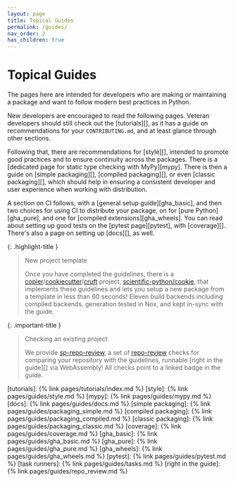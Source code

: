 ```yaml
---
layout: page
title: Topical Guides
permalink: /guides/
nav_order: 2
has_children: true
---
```


# Topical Guides

The pages here are intended for developers who are making or maintaining a
package and want to follow modern best practices in Python.

New developers are encouraged to read the following pages. Veteran developers
should still check out the [tutorials][], as it has a guide on recommendations
for your `CONTRIBUTING.md`, and at least glance through other sections.

Following that, there are recommendations for [style][], intended to promote
good practices and to ensure continuity across the packages. There is a
[dedicated page for static type checking with MyPy][mypy]. There is then a guide
on [simple packaging][], [compiled packaging][], or even [classic packaging][], which
should help in ensuring a consistent developer and user experience when working with
distribution.

A section on CI follows, with a [general setup guide][gha_basic], and then two
choices for using CI to distribute your package, on for [pure Python][gha_pure],
and one for [compiled extensions][gha_wheels]. You can read about setting up
good tests on the [pytest page][pytest], with [coverage][]. There's also a page
on setting up [docs][], as well.

{: .highlight-title }

> New project template
>
> Once you have completed the guidelines, there is a
> [copier][]/[cookiecutter][]/[cruft][] project, [scientific-python/cookie][],
> that implements these guidelines and lets you setup a new package from a
> template in less than 60 seconds! Eleven build backends including compiled
> backends, generation tested in Nox, and kept in-sync with the guide.

{: .important-title }

> Checking an existing project
>
> We provide [sp-repo-review][], a set of [repo-review][] checks for comparing
> your repository with the guidelines, runnable [right in the guide][] via WebAssembly!
> All checks point to a linked badge in the guide.

<!-- prettier-ignore-start -->

[tutorials]:          {% link pages/tutorials/index.md %}
[style]:              {% link pages/guides/style.md %}
[mypy]:               {% link pages/guides/mypy.md %}
[docs]:               {% link pages/guides/docs.md %}
[simple packaging]:   {% link pages/guides/packaging_simple.md %}
[compiled packaging]: {% link pages/guides/packaging_compiled.md %}
[classic packaging]:  {% link pages/guides/packaging_classic.md %}
[coverage]:           {% link pages/guides/coverage.md %}
[gha_basic]:          {% link pages/guides/gha_basic.md %}
[gha_pure]:           {% link pages/guides/gha_pure.md %}
[gha_wheels]:         {% link pages/guides/gha_wheels.md %}
[pytest]:             {% link pages/guides/pytest.md %}
[task runners]:       {% link pages/guides/tasks.md  %}
[right in the guide]: {% link pages/guides/repo_review.md %}

[cookiecutter]:             https://cookiecutter.readthedocs.io
[copier]:                   https://copier.readthedocs.io
[cruft]:                    https://cruft.github.io/cruft
[repo-review]:              https://repo-review.readthedocs.io
[sp-repo-review]:           https://pypi.org/project/sp-repo-review
[scientific-python/cookie]: https://github.com/scientific-python/cookie

<!-- prettier-ignore-end -->

